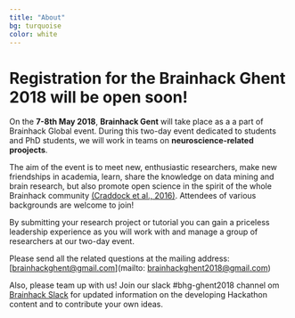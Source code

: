 ```yaml
---
title: "About"	
bg: turquoise
color: white
---
```

	
# Registration for the  Brainhack Ghent  2018 will be open soon!


On the  **7-8th May 2018**,  **Brainhack Gent** will take place as a a part of Brainhack Global event. During this two-day event dedicated to students and PhD students, we will work in teams on **neuroscience-related proojects**. 

The aim of the event is to meet new, enthusiastic researchers, make new friendships in academia, learn, share the knowledge on data mining and brain research, but also promote open science in the spirit of the whole Brainhack community [(Craddock et al., 2016)](https://gigascience.biomedcentral.com/articles/10.1186/s13742-016-0121-x). Attendees  of various backgrounds are welcome to join!

By submitting your research project or tutorial you can gain a priceless leadership experience as you will  work with and manage a group of researchers at our two-day event.

Please send all the related questions at the mailing address: [brainhackghent@gmail.com](mailto: brainhackghent2018@gmail.com)

Also, please team up with us! Join our slack #bhg-ghent2018 channel om  [Brainhack Slack](https://brainhack-slack-invite.herokuapp.com/) for updated information on the developing Hackathon content and to contribute your own ideas.



